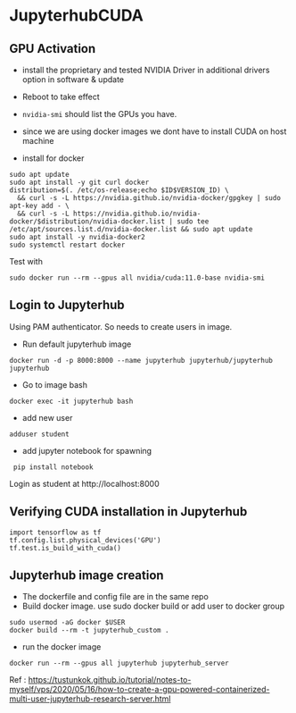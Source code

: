 # JupyterhubCUDA

## GPU Activation

 - install the proprietary and tested NVIDIA Driver in additional drivers option in software & update
 - Reboot to take effect
 - `nvidia-smi` should list the GPUs you have.
 - since we are using docker images we dont have to install CUDA on host machine

 - install for docker
 ```
sudo apt update
sudo apt install -y git curl docker
distribution=$(. /etc/os-release;echo $ID$VERSION_ID) \
   && curl -s -L https://nvidia.github.io/nvidia-docker/gpgkey | sudo apt-key add - \
   && curl -s -L https://nvidia.github.io/nvidia-docker/$distribution/nvidia-docker.list | sudo tee /etc/apt/sources.list.d/nvidia-docker.list && sudo apt update
sudo apt install -y nvidia-docker2
sudo systemctl restart docker
```
Test with 
```
sudo docker run --rm --gpus all nvidia/cuda:11.0-base nvidia-smi
```

## Login to Jupyterhub

Using PAM authenticator. So needs to create users in image.
 - Run default jupyterhub image 
 ```
 docker run -d -p 8000:8000 --name jupyterhub jupyterhub/jupyterhub jupyterhub
 ```
 - Go to image bash
 ```
docker exec -it jupyterhub bash
```
 - add new user
 ```
 adduser student
 ```
- add jupyter notebook for spawning
```
 pip install notebook
```

 Login as student at http://localhost:8000


## Verifying CUDA installation in Jupyterhub

```
import tensorflow as tf
tf.config.list.physical_devices('GPU')
tf.test.is_build_with_cuda()
```

## Jupyterhub image creation 

 - The dockerfile and config file are in the same repo
 - Build docker image. use sudo docker build or add user to docker group

 ``` 
 sudo usermod -aG docker $USER
 docker build --rm -t jupyterhub_custom .
 ```
 
- run the docker image
```
docker run --rm --gpus all jupyterhub jupyterhub_server
```

 
Ref : https://tustunkok.github.io/tutorial/notes-to-myself/vps/2020/05/16/how-to-create-a-gpu-powered-containerized-multi-user-jupyterhub-research-server.html